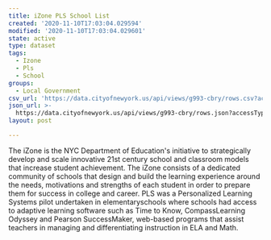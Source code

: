 ```yaml
---
title: iZone PLS School List
created: '2020-11-10T17:03:04.029594'
modified: '2020-11-10T17:03:04.029601'
state: active
type: dataset
tags:
  - Izone
  - Pls
  - School
groups:
  - Local Government
csv_url: 'https://data.cityofnewyork.us/api/views/g993-cbry/rows.csv?accessType=DOWNLOAD'
json_url: >-
  https://data.cityofnewyork.us/api/views/g993-cbry/rows.json?accessType=DOWNLOAD
layout: post

---
```

The iZone is the NYC Department of Education's initiative to strategically develop and scale innovative 21st century school and classroom models that increase student achievement. The iZone consists of a dedicated community of schools that design and build the learning experience around the needs,  motivations and strengths of each student in order to prepare them for success in college and career.  PLS was a Personalized Learning Systems pilot undertaken in elementaryschools where schools had access to adaptive learning software such as Time to Know, CompassLearning Odyssey and Pearson SuccessMaker, web-based programs that assist teachers in managing and differentiating instruction in ELA and Math.
